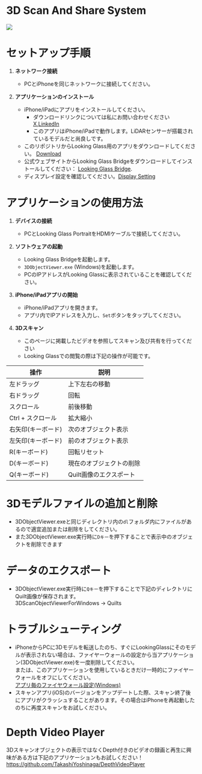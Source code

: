 # 3D Scan And Share System
[![](https://img.youtube.com/vi/5IKGkQtX96k/0.jpg)](https://www.youtube.com/watch?v=5IKGkQtX96k)


# セットアップ手順

1. **ネットワーク接続**
   - PCとiPhoneを同じネットワークに接続してください。

2. **アプリケーションのインストール**
   - iPhone/iPadにアプリをインストールしてください。
     * ダウンロードリンクについては私にお問い合わせください [X](https://twitter.com/Taka_Yoshinaga),[LinkedIn](https://www.linkedin.com/in/tks-yoshinaga/)
     * このアプリはiPhone/iPadで動作します。LiDARセンサーが搭載されているモデルだと尚良しです。
   - このリポジトリからLooking Glass用のアプリをダウンロードしてください。 [Download](https://github.com/TakashiYoshinaga/3D-Scan-And-Share/releases)
   - 公式ウェブサイトからLooking Glass Bridgeをダウンロードしてインストールしてください： [Looking Glass Bridge](https://lookingglassfactory.com/software/looking-glass-bridge).
   - ディスプレイ設定を確認してください。[Display Setting](https://docs.lookingglassfactory.com/software-tools/looking-glass-bridge/display-settings-on-windows)

# アプリケーションの使用方法

1. **デバイスの接続**
   - PCとLooking Glass PortraitをHDMIケーブルで接続してください。

2. **ソフトウェアの起動**
   - Looking Glass Bridgeを起動します。
   - `3DObjectViewer.exe` (Windows)を起動します。
   - PCのIPアドレスがLooking Glassに表示されていることを確認してください。

3. **iPhone/iPadアプリの開始**
   - iPhone/iPadアプリを開きます。
   - アプリ内でIPアドレスを入力し、`Set`ボタンをタップしてください。

4. **3Dスキャン**
   - このページに掲載したビデオを参照してスキャン及び共有を行ってください
   - Looking Glassでの閲覧の際は下記の操作が可能です。  

| 操作              | 説明                 |
| ----------------- | -------------------- |
| 左ドラッグ        | 上下左右の移動       |
| 右ドラッグ        | 回転                 |
| スクロール        | 前後移動             |
| Ctrl + スクロール | 拡大縮小             |
| 右矢印(キーボード)            | 次のオブジェクト表示 |
| 左矢印(キーボード)            | 前のオブジェクト表示 |
| R(キーボード)            | 回転リセット |
| D(キーボード)            | 現在のオブジェクトの削除 |
| Q(キーボード)            | Quilt画像のエクスポート|


  
# 3Dモデルファイルの追加と削除
   - 3DObjectViewer.exeと同じディレクトリ内の`dl`フォルダ内にファイルがあるので適宜追加または削除をしてください。
   - また3DObjectViewer.exe実行時に`Dキー`を押下することで表示中のオブジェクトを削除できます

# データのエクスポート
   - 3DObjectViewer.exe実行時に`Qキー`を押下することで下記のディレクトリにQuilt画像が保存されます。  
3DScanObjectViewerForWindows -> Quilts


# トラブルシューティング
- iPhoneからPCに3Dモデルを転送したのち、すぐにLookingGlassにそのモデルが表示されない場合は、ファイヤーウォールの設定から当アプリケーション(3DObjectViewer.exe)を一度削除してください。  
または、このアプリケーションを使用しているときだけ一時的にファイヤーウォールをオフにしてください。  
[アプリ毎のファイヤウォール設定(Windows)](https://www.fmworld.net/cs/azbyclub/qanavi/jsp/qacontents.jsp?PID=9810-8377)
- スキャンアプリ(iOS)のバージョンをアップデートした際、スキャン終了後にアプリがクラッシュすることがあります。その場合はiPhoneを再起動したのちに再度スキャンをお試しください。
  
# Depth Video Player
3Dスキャンオブジェクトの表示ではなくDepth付きのビデオの録画と再生に興味がある方は下記のアプリケーションもお試しください！  
https://github.com/TakashiYoshinaga/DepthVideoPlayer
